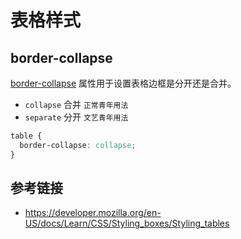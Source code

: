 # 表格样式

## border-collapse
[border-collapse](https://developer.mozilla.org/en-US/docs/Web/CSS/border-collapse) 属性用于设置表格边框是分开还是合并。
* `collapse` 合并 `正常青年用法`
* `separate` 分开 `文艺青年用法` 

```css
table {
  border-collapse: collapse;
}
```

## 参考链接
* https://developer.mozilla.org/en-US/docs/Learn/CSS/Styling_boxes/Styling_tables
